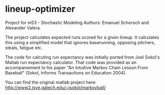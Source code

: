 # lineup-optimizer

Project for m53 - Stochastic Modeling
Authors: Emanuel Schorsch and Alexander Valera.

The project calculates expected runs scored for a given lineup. It calculates this using a simplified model that ignores baserunning, opposing pitchers, steals, fatigue etc.

The code for calcuting run expectancy was initially ported from Joel Sokol's Matlab run expectancy calculator. That code was provided as an accompaniement to his paper "An Intuitive Markov Chain Lesson From Baseball" (Sokol, Informs Transactions on Education 2004).

You can find the original matlab project here: http://www2.isye.gatech.edu/~jsokol/markovball/
